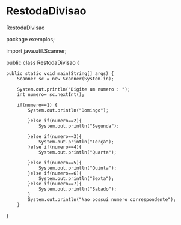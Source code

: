 # RestodaDivisao
RestodaDivisao

package exemplos;

import java.util.Scanner;

public class RestodaDivisao {

	public static void main(String[] args) {
		Scanner sc = new Scanner(System.in);
		
		System.out.println("Digite um numero : ");
		int numero= sc.nextInt();
		
		if(numero==1) {
			System.out.println("Domingo");
				
			}else if(numero==2){
				System.out.println("Segunda");
				
			}else if(numero==3){
				System.out.println("Terça");
			}else if(numero==4){
				System.out.println("Quarta");
				
			}else if(numero==5){
				System.out.println("Quinta");
			}else if(numero==6){
				System.out.println("Sexta");
			}else if(numero==7){
				System.out.println("Sabado");
			}
			System.out.println("Nao possui numero correspondente");
		}
}


